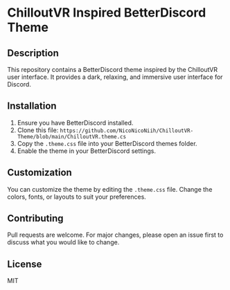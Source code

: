 # ChilloutVR Inspired BetterDiscord Theme

## Description

This repository contains a BetterDiscord theme inspired by the ChilloutVR user interface. It provides a dark, relaxing, and immersive user interface for Discord.

## Installation

1. Ensure you have BetterDiscord installed.
2. Clone this file: `https://github.com/NicoNicoNiih/ChilloutVR-Theme/blob/main/ChilloutVR.theme.cs`
3. Copy the `.theme.css` file into your BetterDiscord themes folder.
4. Enable the theme in your BetterDiscord settings.

## Customization

You can customize the theme by editing the `.theme.css` file. Change the colors, fonts, or layouts to suit your preferences.

## Contributing

Pull requests are welcome. For major changes, please open an issue first to discuss what you would like to change.

## License

MIT
